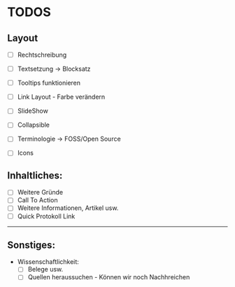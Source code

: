# TODOS

## Layout
- [ ] Rechtschreibung 
- [ ] Textsetzung	-> Blocksatz
- [ ] Tooltips funktionieren  
- [ ] Link Layout - Farbe verändern 
- [ ] SlideShow
- [ ] Collapsible
- [ ] Terminologie -> FOSS/Open Source 
- [ ] Icons


## Inhaltliches:

- [ ] Weitere Gründe 
- [ ] Call To Action 
- [ ] Weitere Informationen, Artikel usw.
- [ ] Quick Protokoll Link

----

## Sonstiges:
- Wissenschaftlichkeit:
	- [ ] Belege usw.
	- [ ] Quellen heraussuchen - Können wir noch Nachhreichen  
